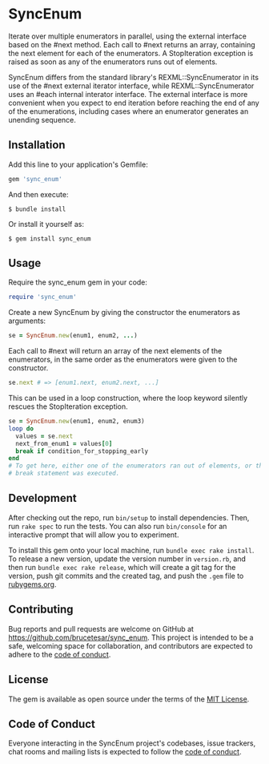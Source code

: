 # SyncEnum

Iterate over multiple enumerators in parallel, using the external interface
based on the #next method. Each call to #next returns an array, containing
the next element for each of the enumerators. A StopIteration exception
is raised as soon as any of the enumerators runs out of elements.

SyncEnum differs from the standard library's REXML::SyncEnumerator in its
use of the #next external iterator interface, while REXML::SyncEnumerator
uses an #each internal interator interface. The external interface is more
convenient when you expect to end iteration before reaching the end of
any of the enumerations, including cases where an enumerator generates
an unending sequence.

## Installation

Add this line to your application's Gemfile:

```ruby
gem 'sync_enum'
```

And then execute:

    $ bundle install

Or install it yourself as:

    $ gem install sync_enum

## Usage

Require the sync_enum gem in your code:

```ruby
require 'sync_enum'
```

Create a new SyncEnum by giving the constructor the enumerators as
arguments:

```ruby
se = SyncEnum.new(enum1, enum2, ...)
```

Each call to #next will return an array of the next elements of the
enumerators, in the same order as the enumerators were given to the
constructor.

```ruby
se.next # => [enum1.next, enum2.next, ...]
```

This can be used in a loop construction, where the loop keyword silently
rescues the StopIteration exception.

```ruby
se = SyncEnum.new(enum1, enum2, enum3)
loop do
  values = se.next
  next_from_enum1 = values[0]
  break if condition_for_stopping_early
end
# To get here, either one of the enumerators ran out of elements, or the
# break statement was executed.
```

## Development

After checking out the repo, run `bin/setup` to install dependencies. Then,
run `rake spec` to run the tests. You can also run `bin/console` for an
interactive prompt that will allow you to experiment.

To install this gem onto your local machine, run `bundle exec rake install`.
To release a new version, update the version number in `version.rb`, and
then run `bundle exec rake release`, which will create a git tag for the
version, push git commits and the created tag, and push the `.gem` file to
[rubygems.org](https://rubygems.org).

## Contributing

Bug reports and pull requests are welcome on GitHub at
https://github.com/brucetesar/sync_enum. This project is intended to be a
safe, welcoming space for collaboration, and contributors are expected to
adhere to the
[code of conduct](https://github.com/brucetesar/sync_enum/blob/master/CODE_OF_CONDUCT.md).

## License

The gem is available as open source under the terms of the
[MIT License](https://opensource.org/licenses/MIT).

## Code of Conduct

Everyone interacting in the SyncEnum project's codebases, issue trackers,
chat rooms and mailing lists is expected to follow the
[code of conduct](https://github.com/brucetesar/sync_enum/blob/master/CODE_OF_CONDUCT.md).
